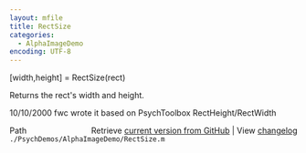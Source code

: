 ```yaml
---
layout: mfile
title: RectSize
categories:
  - AlphaImageDemo
encoding: UTF-8
---
```


[width,height] = RectSize(rect)  

Returns the rect's width and height.  

10/10/2000 fwc wrote it based on PsychToolbox RectHeight/RectWidth  


<div class="code_header" style="text-align:right;">
  <span style="float:left;">Path&nbsp;&nbsp;</span> <span class="counter">Retrieve <a href=
  "https://raw.github.com/Psychtoolbox-3/Psychtoolbox-3/beta/./PsychDemos/AlphaImageDemo/RectSize.m">current version from GitHub</a> | View <a href=
  "https://github.com/Psychtoolbox-3/Psychtoolbox-3/commits/beta/./PsychDemos/AlphaImageDemo/RectSize.m">changelog</a></span>
</div>
<div class="code">
  <code>./PsychDemos/AlphaImageDemo/RectSize.m</code>
</div>
